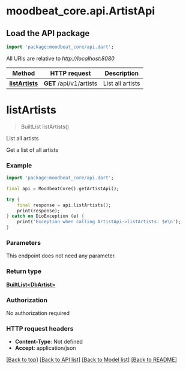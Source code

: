 # moodbeat_core.api.ArtistApi

## Load the API package
```dart
import 'package:moodbeat_core/api.dart';
```

All URIs are relative to *http://localhost:8080*

Method | HTTP request | Description
------------- | ------------- | -------------
[**listArtists**](ArtistApi.md#listartists) | **GET** /api/v1/artists | List all artists


# **listArtists**
> BuiltList<DbArtist> listArtists()

List all artists

Get a list of all artists

### Example
```dart
import 'package:moodbeat_core/api.dart';

final api = MoodbeatCore().getArtistApi();

try {
    final response = api.listArtists();
    print(response);
} catch on DioException (e) {
    print('Exception when calling ArtistApi->listArtists: $e\n');
}
```

### Parameters
This endpoint does not need any parameter.

### Return type

[**BuiltList&lt;DbArtist&gt;**](DbArtist.md)

### Authorization

No authorization required

### HTTP request headers

 - **Content-Type**: Not defined
 - **Accept**: application/json

[[Back to top]](#) [[Back to API list]](../README.md#documentation-for-api-endpoints) [[Back to Model list]](../README.md#documentation-for-models) [[Back to README]](../README.md)

